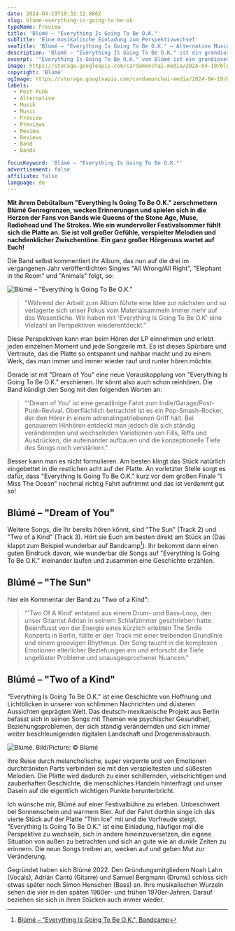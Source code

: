 ```yaml
---
date: 2024-04-19T10:32:12.086Z
slug: blume-everything-is-going-to-be-ok
typeName: Preview
title: 'Blúmé – "Everything Is Going To Be O.K."'
subTitle: 'Eine musikalische Einladung zum Perspektivwechsel'
seoTitle: 'Blúmé – "Everything Is Going To Be O.K." – Alternative Music Preview'
description: 'Blúmé – "Everything Is Going To Be O.K." ist ein grandioses Debütalbum einer deutsch-mexikanischen Alternative-/Post-Punk-Band aus Berlin. Ihr solltet hier auf jeden Fall reinhören!'
excerpt: '"Everything Is Going To Be O.K." von Blúmé ist ein grandioses Post-Punk-/Alternative-Album, das uns in unserer von schlimmen Nachrichten und düsteren Aussichten geprägten Zeit dazu einlädt, häufiger die Perspektive zu wechseln, uns in andere hineinzuversetzen und unsere Situation auch mal von außen zu betrachten.'
image: https://storage.googleapis.com/cardamonchai-media/2024-04-19/blume-everything-is-going-to-be-ok-soundsvegan-com-4-jpg-imagine-e8e8e8_7d7d7d_1024_768/640.webp
copyright: 'Blúmé'
ogImage: https://storage.googleapis.com/cardamonchai-media/2024-04-19/blume-everything-is-going-to-be-ok-soundsvegan-com-og-1-jpg-imagine-f8f8f8_abacaa_1200_628/640.webp
labels:
  - Post-Punk
  - Alternative
  - Musik
  - Music
  - Preview
  - Previews
  - Review
  - Reviews
  - Band
  - Bands

focusKeyword: 'Blúmé – "Everything Is Going To Be O.K."'
advertisement: false
affiliate: false
language: de
---
```


**Mit ihrem Debütalbum "Everything Is Going To Be O.K." zerschmettern Blúmé Genregrenzen, wecken Erinnerungen und spielen sich in die Herzen der Fans von Bands wie Queens of the Stone Age, Muse, Radiohead und The Strokes. Wie ein wundervoller Festivalsommer fühlt sich die Platte an. Sie ist voll großer Gefühle, verspielter Melodien und nachdenklicher Zwischentöne. Ein ganz großer Hörgenuss wartet auf Euch!**

Die Band selbst kommentiert ihr Album, das nun auf die drei im vergangenen Jahr veröffentlichten Singles "All Wrong/All Right", "Elephant in the Room" und "Animals" folgt, so:

![Blúmé – "Everything Is Going To Be O.K."](https://storage.googleapis.com/cardamonchai-media/2024-04-19/blume-everything-is-going-to-be-ok-cover-soundsvegan-com-jpg-imagine-f8f8f8_d5d6d4_440_440/640.webp 'Blúmé – "Everything Is Going To Be O.K."')

> "Während der Arbeit zum Album führte eine Idee zur nächsten und so verlagerte sich unser Fokus vom Materialsammeln immer mehr auf das Wesentliche. Wir haben mit 'Everything Is Going To Be O.K' eine Vielzahl an Perspektiven wiederentdeckt."

Diese Perspektiven kann man beim Hören der LP einnehmen und erlebt jeden einzelnen Moment und jede Songzeile mit. Es ist dieses Spürbare und Vertraute, das die Platte so entspannt und nahbar macht und zu einem Werk, das man immer und immer wieder rauf und runter hören möchte.

Gerade ist mit "Dream of You" eine neue Vorauskopplung von "Everything Is Going To Be O.K." erschienen. Ihr könnt also auch schon reinhören. Die Band kündigt den Song mit den folgenden Worten an:

> "'Dream of You' ist eine geradlinige Fahrt zum Indie/Garage/Post-Punk-Revival. Oberflächlich betrachtet ist es ein Pop-Smash-Rocker, der den Hörer in einem adrenalingetriebenen Griff hält. Bei genauerem Hinhören entdeckt man jedoch die sich ständig verändernden und wechselnden Variationen von Fills, Riffs und Ausdrücken, die aufeinander aufbauen und die konzeptionelle Tiefe des Songs noch verstärken."

Besser kann man es nicht formulieren. Am besten klingt das Stück natürlich eingebettet in die restlichen acht auf der Platte. An vorletzter Stelle sorgt es dafür, dass "Everything Is Going To Be O.K." kurz vor dem großen Finale "I Miss The Ocean" nochmal richtig Fahrt aufnimmt und das ist verdammt gut so!

## Blúmé – "Dream of You"

<YouTube id="qdMQko6XL7M" />

Weitere Songs, die Ihr bereits hören könnt, sind "The Sun" (Track 2) und "Two of a Kind" (Track 3). Hört sie Euch am besten direkt am Stück an (Das klappt zum Beispiel wunderbar auf Bandcamp[^1]). Ihr bekommt dann einen guten Eindruck davon, wie wunderbar die Songs auf "Everything Is Going To Be O.K." ineinander laufen und zusammen eine Geschichte erzählen.

## Blúmé – "The Sun"

<YouTube id="lpJs-Exk5FU" />

hier ein Kommentar der Band zu "Two of a Kind":

> "'Two Of A Kind' entstand aus einem Drum- und Bass-Loop, den unser Gitarrist Adrian in seinem Schlafzimmer geschrieben hatte. Beeinflusst von der Energie eines kürzlich erlebten The Smile Konzerts in Berlin, füllte er den Track mit einer treibenden Grundlinie und einem groovigen Rhythmus. Der Song taucht in die komplexen Emotionen elterlicher Beziehungen ein und erforscht die Tiefe ungelöster Probleme und unausgesprochener Nuancen."

## Blúmé – "Two of a Kind"

<YouTube id="L_cRpbNR-LE" />

"Everything Is Going To Be O.K." ist eine Geschichte von Hoffnung und Lichtblicken in unserer von schlimmen Nachrichten und düsteren Aussichten geprägten Welt. Das deutsch-mexikanische Projekt aus Berlin befasst sich in seinen Songs mit Themen wie psychischer Gesundheit, Beziehungsproblemen, der sich ständig verändernden und sich immer weiter beschleunigenden digitalen Landschaft und Drogenmissbrauch.

![Blúmé. Bild/Picture: © Blúmé](https://storage.googleapis.com/cardamonchai-media/2024-04-19/blume-everything-is-going-to-be-ok-soundsvegan-com-2-jpg-imagine-080808_47484b_1024_768/640.webp 'Blúmé. Bild/Picture: © Blúmé')

Ihre Reise durch melancholische, super verzerrte und von Emotionen durchtränkten Parts verbinden sie mit den verspieltesten und süßesten Melodien. Die Platte wird dadurch zu einer schillernden, vielschichtigen und zauberhaften Geschichte, die menschliches Handeln hinterfragt und unser Dasein auf die eigentlich wichtigen Punkte herunterbricht.

Ich wünsche mir, Blúmé auf einer Festivalbühne zu erleben. Unbeschwert bei Sonnenschein und warmem Bier. Auf der Fahrt dorthin singe ich das vierte Stück auf der Platte "Thin Ice" mit und die Vorfreude steigt. "Everything Is Going To Be O.K." ist eine Einladung, häufiger mal die Perspektive zu wechseln, sich in andere hineinzuversetzen, die eigene Situation von außen zu betrachten und sich an gute wie an dunkle Zeiten zu erinnern. Die neun Songs treiben an, wecken auf und geben Mut zur Veränderung.

Gegründet haben sich Blúmé 2022. Den Gründungsmitgliedern Noah Lahn (Vocals), Adrián Cantú (Gitarre) und Samuel Bergmann (Drums) schloss sich etwas später noch Simon Henschen (Bass) an. Ihre musikalischen Wurzeln sehen die vier in den späten 1960er- und frühen 1970er-Jahren. Darauf beziehen sie sich in ihren Stücken auch immer wieder.

[^1]: [Blúmé – "Everything Is Going To Be O.K.", Bandcamp](https://bandblume.bandcamp.com/album/everything-is-going-to-be-o-k)
